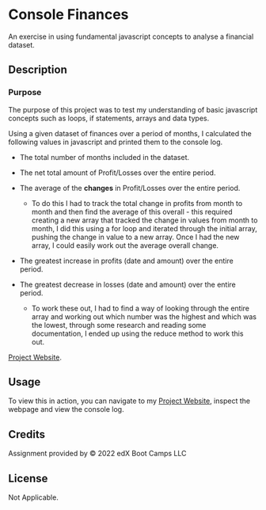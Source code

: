# Console Finances
An exercise in using fundamental javascript concepts to analyse a financial dataset.

## Description

### Purpose
The purpose of this project was to test my understanding of basic javascript concepts such as loops, if statements, arrays and data types.

Using a given dataset of finances over a period of months, I calculated the following values in javascript and printed them to the console log.

* The total number of months included in the dataset.
* The net total amount of Profit/Losses over the entire period.
* The average of the **changes** in Profit/Losses over the entire period.
  * To do this I had to track the total change in profits from month to month and then find the average of this overall - this required creating a new array that tracked the change in values from month to month, I did this using a for loop and iterated through the initial array, pushing the change in value to a new array. Once I had the new array, I could easily work out the average overall change.

* The greatest increase in profits (date and amount) over the entire period.  
* The greatest decrease in losses (date and amount) over the entire period.
  * To work these out, I had to find a way of looking through the entire array and working out which number was the highest and which was the lowest, through some research and reading some documentation, I ended up using the reduce method to work this out.


[Project Website](https://nailahmukhtar.github.io/Console-Finances).

## Usage
To view this in action, you can navigate to my [Project Website](https://nailahmukhtar.github.io/Console-Finances), inspect the webpage and view the console log.

## Credits
Assignment provided by © 2022 edX Boot Camps LLC

## License
Not Applicable.
